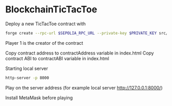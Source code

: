 # BlockchainTicTacToe
Deploy a new TicTacToe contract with
```bash
forge create --rpc-url $SEPOLIA_RPC_URL --private-key $PRIVATE_KEY src/Counter.sol:TicTacToe --constructor-args $PLAYER_2_ADDRESS
```

Player 1 is the creator of the contract

Copy contract address to contractAddress variable in index.html
Copy contract ABI to contractABI variable in index.html

Starting local server
```bash
http-server -p 8000
```
Play on the server address (for example local server http://127.0.0.1:8000/)

Install MetaMask before playing
